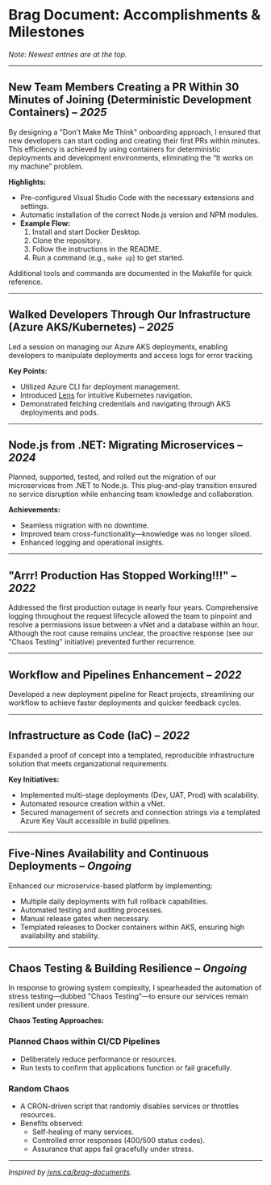# Brag Document: Accomplishments & Milestones

_Note: Newest entries are at the top._

---

## New Team Members Creating a PR Within 30 Minutes of Joining (Deterministic Development Containers) – _2025_

By designing a "Don't Make Me Think" onboarding approach, I ensured that new developers can start coding and creating their first PRs within minutes. This efficiency is achieved by using containers for deterministic deployments and development environments, eliminating the “It works on my machine” problem.

**Highlights:**

- Pre-configured Visual Studio Code with the necessary extensions and settings.
- Automatic installation of the correct Node.js version and NPM modules.
- **Example Flow:**
  1. Install and start Docker Desktop.
  2. Clone the repository.
  3. Follow the instructions in the README.
  4. Run a command (e.g., `make up`) to get started.

Additional tools and commands are documented in the Makefile for quick reference.

---

## Walked Developers Through Our Infrastructure (Azure AKS/Kubernetes) – _2025_

Led a session on managing our Azure AKS deployments, enabling developers to manipulate deployments and access logs for error tracking.

**Key Points:**

- Utilized Azure CLI for deployment management.
- Introduced [Lens](https://k8slens.dev/) for intuitive Kubernetes navigation.
- Demonstrated fetching credentials and navigating through AKS deployments and pods.

---

## Node.js from .NET: Migrating Microservices – _2024_

Planned, supported, tested, and rolled out the migration of our microservices from .NET to Node.js. This plug-and-play transition ensured no service disruption while enhancing team knowledge and collaboration.

**Achievements:**

- Seamless migration with no downtime.
- Improved team cross-functionality—knowledge was no longer siloed.
- Enhanced logging and operational insights.

---

## "Arrr! Production Has Stopped Working!!!" – _2022_

Addressed the first production outage in nearly four years. Comprehensive logging throughout the request lifecycle allowed the team to pinpoint and resolve a permissions issue between a vNet and a database within an hour. Although the root cause remains unclear, the proactive response (see our "Chaos Testing" initiative) prevented further recurrence.

---

## Workflow and Pipelines Enhancement – _2022_

Developed a new deployment pipeline for React projects, streamlining our workflow to achieve faster deployments and quicker feedback cycles.

---

## Infrastructure as Code (IaC) – _2022_

Expanded a proof of concept into a templated, reproducible infrastructure solution that meets organizational requirements.

**Key Initiatives:**

- Implemented multi-stage deployments (Dev, UAT, Prod) with scalability.
- Automated resource creation within a vNet.
- Secured management of secrets and connection strings via a templated Azure Key Vault accessible in build pipelines.

---

## Five-Nines Availability and Continuous Deployments – _Ongoing_

Enhanced our microservice-based platform by implementing:

- Multiple daily deployments with full rollback capabilities.
- Automated testing and auditing processes.
- Manual release gates when necessary.
- Templated releases to Docker containers within AKS, ensuring high availability and stability.

---

## Chaos Testing & Building Resilience – _Ongoing_

In response to growing system complexity, I spearheaded the automation of stress testing—dubbed "Chaos Testing"—to ensure our services remain resilient under pressure.

**Chaos Testing Approaches:**

### Planned Chaos within CI/CD Pipelines

- Deliberately reduce performance or resources.
- Run tests to confirm that applications function or fail gracefully.

### Random Chaos

- A CRON-driven script that randomly disables services or throttles resources.
- Benefits observed:
  - Self-healing of many services.
  - Controlled error responses (400/500 status codes).
  - Assurance that apps fail gracefully under stress.

---

_Inspired by [jvns.ca/brag-documents](https://jvns.ca/blog/brag-documents/)._
